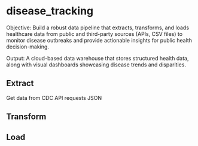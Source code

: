 # disease_tracking

Objective: Build a robust data pipeline that extracts, transforms, and loads healthcare data from public and third-party sources (APIs, CSV files) to monitor disease outbreaks and provide actionable insights for public health decision-making.

Output: A cloud-based data warehouse that stores structured health data, along with visual dashboards showcasing disease trends and disparities.

## Extract

Get data from CDC API requests JSON

## Transform

## Load
